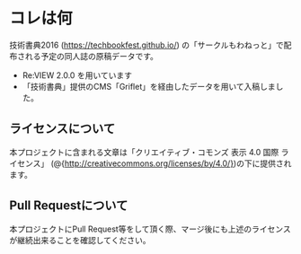 # コレは何

技術書典2016 (https://techbookfest.github.io/) の「サークルもわねっと」で配布される予定の同人誌の原稿データです。

* Re:VIEW 2.0.0 を用いています
* 「技術書典」提供のCMS「Griflet」を経由したデータを用いて入稿しました。


## ライセンスについて

本プロジェクトに含まれる文章は「クリエイティブ・コモンズ 表示 4.0 国際 ライセンス」
(@<href>{http://creativecommons.org/licenses/by/4.0/})の下に提供されます。


## Pull Requestについて

本プロジェクトにPull Request等をして頂く際、マージ後にも上述のライセンスが継続出来ることを確認してください。

